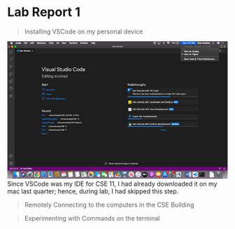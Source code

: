 # Lab Report 1

> Installing VSCode on my personal device

![Image](images/vscode_downloaded.png)
  Since VSCode was my IDE for CSE 11, I had already downloaded it on my mac last quarter; hence, during lab, I had skipped this step. 

> Remotely Connecting to the computers in the CSE Building


> Experimenting with Commands on the terminal




